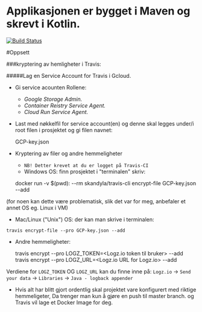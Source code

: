 # Applikasjonen er bygget i Maven og skrevt i Kotlin.
<!--- Travis CI build status banner -->
[![Build Status](https://travis-ci.com/Opkris/devops-eksamen.svg?branch=master)](https://travis-ci.com/github/Opkris/devops-eksamen)

#Oppsett

###kryptering av hemligheter i Travis:

#####Lag en Service Account for Travis i Gcloud.

* Gi service acounten Rollene: 
    - _Google Storage Admin._
    - _Container Reistry Service Agent._ 
    - _Cloud Run Service Agent._
 
* Last med nøkkelfil for service account(en) og denne skal legges under/i root filen i prosjektet og 
    gi filen navnet:
     
          
    GCP-key.json
    
* Kryptering av filer og andre hemmeligheter
    - `NB! Detter krevet at du er logget på Travis-CI` 
    - Windows OS: finn prosjektet i "terminalen" skriv: 
    
    
    docker run -v $(pwd): --rm skandyla/travis-cli encrypt-file GCP-key.json --add 
    
    
(for noen kan dette være problematisk, slik det var for meg, anbefaler et annet OS eg. Linux i VM)
 
   - Mac/Linux ("Unix") OS: der kan man skrive i terminalen:
   
   
    travis encrypt-file --pro GCP-key.json --add
    
* Andre hemmeligheter:

    
    travis encrypt --pro LOGZ_TOKEN=<Logz.io token til bruker> --add
    travis encrypt --pro LOGZ_URL=<Logz.io URL for Logz.io> --add
    
    
Verdiene for `LOGZ_TOKEN` OG `LOGZ_URL` kan du finne inne på: 
`Logz.io` -> `Send your data` -> `Libraries` -> `Java - logback appender`

      
* Hvis alt har blitt gjort ordentlig skal projektet vare konfigurert med riktige hemmeligeter,
    Da trenger man kun å gjøre en push til master branch. og Travis vil lage et Docker Image for deg.  
    
    